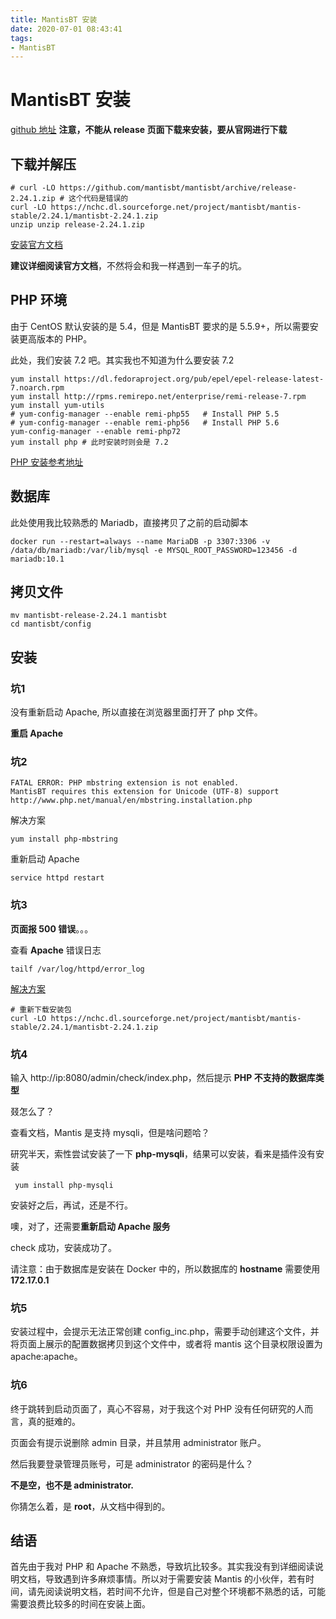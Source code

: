 ```yaml
---
title: MantisBT 安装
date: 2020-07-01 08:43:41
tags:
- MantisBT
---
```

# MantisBT 安装

[github 地址](https://github.com/mantisbt/mantisbt) **注意，不能从 release 页面下载来安装，要从官网进行下载**

## 下载并解压

```shell
# curl -LO https://github.com/mantisbt/mantisbt/archive/release-2.24.1.zip # 这个代码是错误的
curl -LO https://nchc.dl.sourceforge.net/project/mantisbt/mantis-stable/2.24.1/mantisbt-2.24.1.zip
unzip unzip release-2.24.1.zip
```

[安装官方文档](https://www.mantisbt.org/docs/master/en-US/Admin_Guide/html-desktop/)

**建议详细阅读官方文档**，不然将会和我一样遇到一车子的坑。
<!--more-->

## PHP 环境

由于 CentOS 默认安装的是 5.4，但是 MantisBT 要求的是 5.5.9+，所以需要安装更高版本的 PHP。

此处，我们安装 7.2 吧。其实我也不知道为什么要安装 7.2

```shell
yum install https://dl.fedoraproject.org/pub/epel/epel-release-latest-7.noarch.rpm
yum install http://rpms.remirepo.net/enterprise/remi-release-7.rpm
yum install yum-utils
# yum-config-manager --enable remi-php55   # Install PHP 5.5
# yum-config-manager --enable remi-php56   # Install PHP 5.6	
yum-config-manager --enable remi-php72
yum install php # 此时安装时则会是 7.2
```

[PHP 安装参考地址](https://www.tecmint.com/install-php-5-6-on-centos-7/)

## 数据库

此处使用我比较熟悉的 Mariadb，直接拷贝了之前的启动脚本

```shell
docker run --restart=always --name MariaDB -p 3307:3306 -v /data/db/mariadb:/var/lib/mysql -e MYSQL_ROOT_PASSWORD=123456 -d mariadb:10.1
```

## 拷贝文件

```shell
mv mantisbt-release-2.24.1 mantisbt
cd mantisbt/config
```

## 安装

### 坑1

没有重新启动 Apache, 所以直接在浏览器里面打开了 php 文件。

**重启 Apache**

### 坑2 

```
FATAL ERROR: PHP mbstring extension is not enabled.
MantisBT requires this extension for Unicode (UTF-8) support
http://www.php.net/manual/en/mbstring.installation.php
```

解决方案

```shell
yum install php-mbstring
```

重新启动 Apache

```shell
service httpd restart
```

### 坑3

**页面报 500 错误**。。。

查看 **Apache** 错误日志

```shell
tailf /var/log/httpd/error_log
```

[解决方案](https://www.mantisbt.org/forums/viewtopic.php?f=3&t=25660)

```shell
# 重新下载安装包
curl -LO https://nchc.dl.sourceforge.net/project/mantisbt/mantis-stable/2.24.1/mantisbt-2.24.1.zip
```

### 坑4

输入 http://ip:8080/admin/check/index.php，然后提示 **PHP 不支持的数据库类型**

叕怎么了？

查看文档，Mantis 是支持 mysqli，但是啥问题哈？

研究半天，索性尝试安装了一下 **php-mysqli**，结果可以安装，看来是插件没有安装

```shell
 yum install php-mysqli
```

安装好之后，再试，还是不行。

噢，对了，还需要**重新启动 Apache 服务**

check 成功，安装成功了。

请注意：由于数据库是安装在 Docker 中的，所以数据库的 **hostname** 需要使用 **172.17.0.1** 

### 坑5

安装过程中，会提示无法正常创建 config_inc.php，需要手动创建这个文件，并将页面上展示的配置数据拷贝到这个文件中，或者将 mantis 这个目录权限设置为 apache:apache。

### 坑6

终于跳转到启动页面了，真心不容易，对于我这个对 PHP 没有任何研究的人而言，真的挺难的。

页面会有提示说删除 admin 目录，并且禁用 administrator 账户。

然后我要登录管理员账号，可是 administrator 的密码是什么？

**不是空，也不是 administrator.**

你猜怎么着，是 **root**，从文档中得到的。

## 结语

首先由于我对 PHP 和 Apache 不熟悉，导致坑比较多。其实我没有到详细阅读说明文档，导致遇到许多麻烦事情。所以对于需要安装 Mantis 的小伙伴，若有时间，请先阅读说明文档，若时间不允许，但是自己对整个环境都不熟悉的话，可能需要浪费比较多的时间在安装上面。
